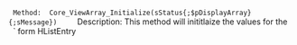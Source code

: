   `Method:  Core_ViewArray_Initialize(sStatus{;$pDisplayArray}{;sMessage})    `Description:  This method will inititlaize the values for the    `  form HListEntry